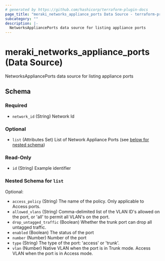 ```yaml
---
# generated by https://github.com/hashicorp/terraform-plugin-docs
page_title: "meraki_networks_appliance_ports Data Source - terraform-provider-meraki"
subcategory: ""
description: |-
  NetworksAppliancePorts data source for listing appliance ports
---
```


# meraki_networks_appliance_ports (Data Source)

NetworksAppliancePorts data source for listing appliance ports



<!-- schema generated by tfplugindocs -->
## Schema

### Required

- `network_id` (String) Network Id

### Optional

- `list` (Attributes Set) List of Network Appliance Ports (see [below for nested schema](#nestedatt--list))

### Read-Only

- `id` (String) Example identifier

<a id="nestedatt--list"></a>
### Nested Schema for `list`

Optional:

- `access_policy` (String) The name of the policy. Only applicable to Access ports.
- `allowed_vlans` (String) Comma-delimited list of the VLAN ID's allowed on the port, or 'all' to permit all VLAN's on the port.
- `drop_untagged_traffic` (Boolean) Whether the trunk port can drop all untagged traffic.
- `enabled` (Boolean) The status of the port
- `number` (Number) Number of the port
- `type` (String) The type of the port: 'access' or 'trunk'.
- `vlan` (Number) Native VLAN when the port is in Trunk mode. Access VLAN when the port is in Access mode.


